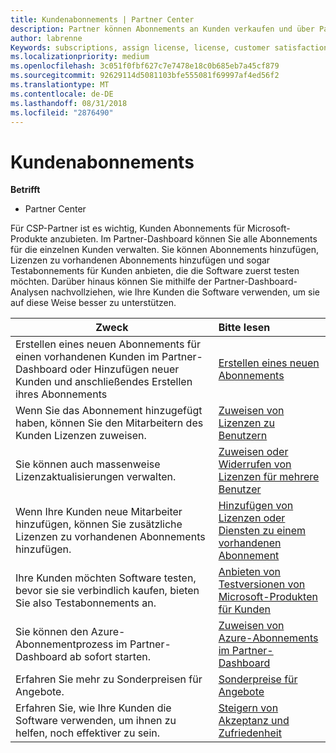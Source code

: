 ```yaml
---
title: Kundenabonnements | Partner Center
description: Partner können Abonnements an Kunden verkaufen und über Partner Center verwalten.
author: labrenne
Keywords: subscriptions, assign license, license, customer satisfaction, Azure subscriptions
ms.localizationpriority: medium
ms.openlocfilehash: 3c051f0fbf627c7e7478e18c0b685eb7a45cf879
ms.sourcegitcommit: 92629114d5081103bfe555081f69997af4ed56f2
ms.translationtype: MT
ms.contentlocale: de-DE
ms.lasthandoff: 08/31/2018
ms.locfileid: "2876490"
---
```

# <a name="customer-subscriptions"></a>Kundenabonnements

**Betrifft**

-  Partner Center

Für CSP-Partner ist es wichtig, Kunden Abonnements für Microsoft-Produkte anzubieten. Im Partner-Dashboard können Sie alle Abonnements für die einzelnen Kunden verwalten. Sie können Abonnements hinzufügen, Lizenzen zu vorhandenen Abonnements hinzufügen und sogar Testabonnements für Kunden anbieten, die die Software zuerst testen möchten. Darüber hinaus können Sie mithilfe der Partner-Dashboard-Analysen nachvollziehen, wie Ihre Kunden die Software verwenden, um sie auf diese Weise besser zu unterstützen.

|**Zweck**   |**Bitte lesen**   |
|----------------------|:----------------------|
|Erstellen eines neuen Abonnements für einen vorhandenen Kunden im Partner-Dashboard oder Hinzufügen neuer Kunden und anschließendes Erstellen ihres Abonnements|[Erstellen eines neuen Abonnements](create-a-new-subscription.md)|
|Wenn Sie das Abonnement hinzugefügt haben, können Sie den Mitarbeitern des Kunden Lizenzen zuweisen.  |[Zuweisen von Lizenzen zu Benutzern](assign-licenses-to-users.md)|
|Sie können auch massenweise Lizenzaktualisierungen verwalten.   |[Zuweisen oder Widerrufen von Lizenzen für mehrere Benutzer](bulk-license-provisioning-for-multiple-users.md)|
|Wenn Ihre Kunden neue Mitarbeiter hinzufügen, können Sie zusätzliche Lizenzen zu vorhandenen Abonnements hinzufügen.   |[Hinzufügen von Lizenzen oder Diensten zu einem vorhandenen Abonnement](add-licenses-or-services-to-an-existing-subscription.md)|
|Ihre Kunden möchten Software testen, bevor sie sie verbindlich kaufen, bieten Sie also Testabonnements an.    |[Anbieten von Testversionen von Microsoft-Produkten für Kunden](offer-your-customers-trials-of-microsoft-products.md)|
|Sie können den Azure-Abonnementprozess im Partner-Dashboard ab sofort starten.   |[Zuweisen von Azure-Abonnements im Partner-Dashboard](assign-azure-subscriptions.md)|
|Erfahren Sie mehr zu Sonderpreisen für Angebote.   |[Sonderpreise für Angebote](get-special-pricing-for-offers.md)|
|Erfahren Sie, wie Ihre Kunden die Software verwenden, um ihnen zu helfen, noch effektiver zu sein.   | [Steigern von Akzeptanz und Zufriedenheit](increasing-adoption-and-satisfaction.md)   | 

































 

 



